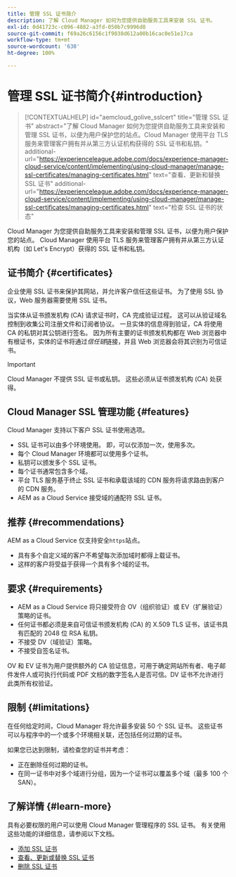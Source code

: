 ```yaml
---
title: 管理 SSL 证书简介
description: 了解 Cloud Manager 如何为您提供自助服务工具来安装 SSL 证书。
exl-id: 0d41723c-c096-4882-a3fd-050b7c9996d8
source-git-commit: f69a26c6156c1f9038d612a00b16cac0e51e17ca
workflow-type: tm+mt
source-wordcount: '638'
ht-degree: 100%

---
```



# 管理 SSL 证书简介{#introduction}

>[!CONTEXTUALHELP]
>id="aemcloud_golive_sslcert"
>title="管理 SSL 证书"
>abstract="了解 Cloud Manager 如何为您提供自助服务工具来安装和管理 SSL 证书，以便为用户保护您的站点。Cloud Manager 使用平台 TLS 服务来管理客户拥有并从第三方认证机构获得的 SSL 证书和私钥。"
>additional-url="https://experienceleague.adobe.com/docs/experience-manager-cloud-service/content/implementing/using-cloud-manager/manage-ssl-certificates/managing-certificates.html" text="查看、更新和替换 SSL 证书"
>additional-url="https://experienceleague.adobe.com/docs/experience-manager-cloud-service/content/implementing/using-cloud-manager/manage-ssl-certificates/managing-certificates.html" text="检查 SSL 证书的状态"

Cloud Manager 为您提供自助服务工具来安装和管理 SSL 证书，以便为用户保护您的站点。 Cloud Manager 使用平台 TLS 服务来管理客户拥有并从第三方认证机构（如 Let&#39;s Encrypt）获得的 SSL 证书和私钥。

## 证书简介 {#certificates}

企业使用 SSL 证书来保护其网站，并允许客户信任这些证书。 为了使用 SSL 协议，Web 服务器需要使用 SSL 证书。

当实体从证书颁发机构 (CA) 请求证书时，CA 完成验证过程。 这可以从验证域名控制到收集公司注册文件和订阅者协议。 一旦实体的信息得到验证，CA 将使用 CA 的私钥对其公钥进行签名。 因为所有主要的证书颁发机构都在 Web 浏览器中有根证书，实体的证书将通过&#x200B;*信任链*&#x200B;链接，并且 Web 浏览器会将其识别为可信证书。

>[!IMPORTANT]
>
>Cloud Manager 不提供 SSL 证书或私钥。 这些必须从证书颁发机构 (CA) 处获得。

## Cloud Manager SSL 管理功能 {#features}

Cloud Manager 支持以下客户 SSL 证书使用选项。

* SSL 证书可以由多个环境使用。 即，可以仅添加一次，使用多次。
* 每个 Cloud Manager 环境都可以使用多个证书。
* 私钥可以颁发多个 SSL 证书。
* 每个证书通常包含多个域。
* 平台 TLS 服务基于终止 SSL 证书和承载该域的 CDN 服务将请求路由到客户的 CDN 服务。
* AEM as a Cloud Service 接受域的通配符 SSL 证书。

## 推荐 {#recommendations}

AEM as a Cloud Service 仅支持安全`https`站点。

* 具有多个自定义域的客户不希望每次添加域时都得上载证书。
* 这样的客户将受益于获得一个具有多个域的证书。

## 要求 {#requirements}

* AEM as a Cloud Service 将只接受符合 OV（组织验证）或 EV（扩展验证）策略的证书。
* 任何证书都必须是来自可信证书颁发机构 (CA) 的 X.509 TLS 证书，该证书具有匹配的 2048 位 RSA 私钥。
* 不接受 DV（域验证）策略。
* 不接受自签名证书。

OV 和 EV 证书为用户提供额外的 CA 验证信息，可用于确定网站所有者、电子邮件发件人或可执行代码或 PDF 文档的数字签名人是否可信。DV 证书不允许进行此类所有权验证。

## 限制 {#limitations}

在任何给定时间，Cloud Manager 将允许最多安装 50 个 SSL 证书。 这些证书可以与程序中的一个或多个环境相关联，还包括任何过期的证书。

如果您已达到限制，请检查您的证书并考虑：

* 正在删除任何过期的证书。
* 在同一证书中对多个域进行分组，因为一个证书可以覆盖多个域（最多 100 个 SAN）。

## 了解详情 {#learn-more}

具有必要权限的用户可以使用 Cloud Manager 管理程序的 SSL 证书。 有关使用这些功能的详细信息，请参阅以下文档。

* [添加 SSL 证书](/help/implementing/cloud-manager/managing-ssl-certifications/add-ssl-certificate.md)
* [查看、更新或替换 SSL 证书](/help/implementing/cloud-manager/managing-ssl-certifications/managing-certificates.md)
* [删除 SSL 证书](/help/implementing/cloud-manager/managing-ssl-certifications/managing-certificates.md)
